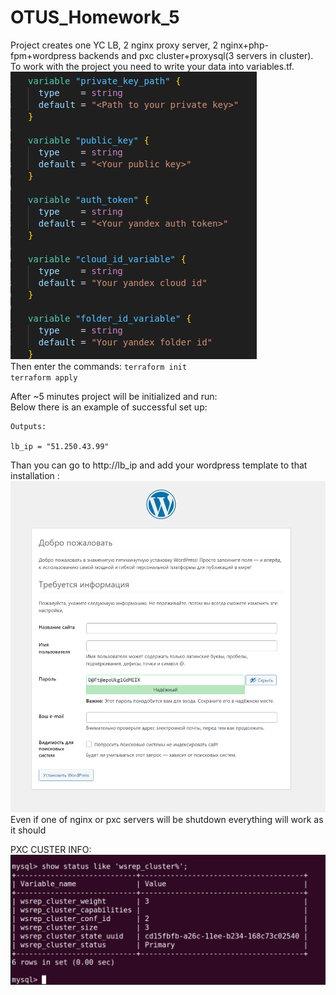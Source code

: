 # OTUS_Homework_5
 
Project creates one YC LB, 2 nginx proxy server, 2 nginx+php-fpm+wordpress backends and pxc cluster+proxysql(3 servers in cluster).\
To work with the project you need to write your data into variables.tf.\
![Variables](https://github.com/makkorostelev/OTUS_Homework_5/blob/main/Screenshots/variables.png)\
Then enter the commands:
`terraform init`\
`terraform apply`

After ~5 minutes project will be initialized and run:\
Below there is an example of successful set up:

```
Outputs:

lb_ip = "51.250.43.99"
```

Than you can go to http://lb_ip and add your wordpress template to that installation :\
![Wordpress](https://github.com/makkorostelev/OTUS_Homework_5/blob/main/Screenshots/wordpress.png)
Even if one of nginx or pxc servers will be shutdown everything will work as it should

PXC CUSTER INFO:
![Cluster_info](https://github.com/makkorostelev/OTUS_Homework_5/blob/main/Screenshots/wsrep_cluster.png)